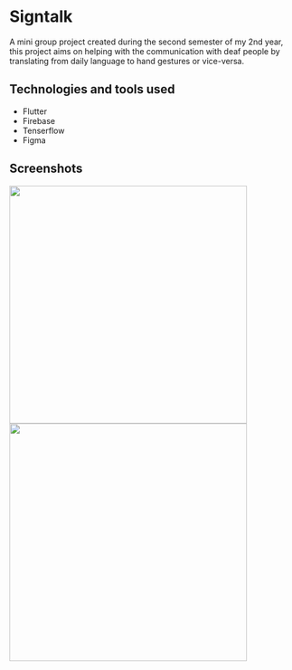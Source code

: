 # Signtalk

A mini group project created during the second semester of my 2nd year, this project aims on helping with the communication with deaf people by translating from daily language to hand gestures or vice-versa.

## Technologies and tools used
<ul>
  <li>Flutter</li>
  <li>Firebase</li>
  <li>Tenserflow</li>
  <li>Figma</li>
</ul>

## Screenshots
<p float="left">
<img src="https://i.ibb.co/KNhf0qf/Screenshot-2023-11-13-21-56-22-97-b87e270620221e5b1e25836a8dccd2a2.jpg" height="420" />
<img src="https://i.ibb.co/ThkfCN3/Screenshot-2023-11-13-22-00-17-62-b87e270620221e5b1e25836a8dccd2a2.jpg" height="420" />
</p>
